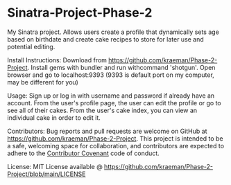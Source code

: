 # Sinatra-Project-Phase-2
My Sinatra project. Allows users create a profile that dynamically sets age based on birthdate and create cake recipes to store for later use and potential editing.

Install Instructions: Download from https://github.com/kraeman/Phase-2-Project. Install gems with bundler and run withcommand 'shotgun'. Open browser and go to localhost:9393 (9393 is default port on my computer, may be different for you)

Usage: Sign up or log in with username and password if already have an account. From the user's profile page, the user can edit the profile or go to see all of their cakes. From the user's cake index, you can view an individual cake in order to edit it.

Contributors: Bug reports and pull requests are welcome on GitHub at https://github.com/kraeman/Phase-2-Project. This project is intended to be a safe, welcoming space for collaboration, and contributors are expected to adhere to the [Contributor Covenant](contributor-covenant.org) code of conduct.

License: MIT License available @ https://github.com/kraeman/Phase-2-Project/blob/main/LICENSE